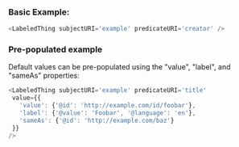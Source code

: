 ### Basic Example:

```js
<LabeledThing subjectURI='example' predicateURI='creator' />
```

### Pre-populated example

Default values can be pre-populated using the "value", "label", and "sameAs" properties:

```js
<LabeledThing subjectURI='example' predicateURI='title'
 value={{
   'value': {'@id': 'http://example.com/id/foobar'},
   'label': {'@value': 'Foobar', '@language': 'en'},
   'sameAs': {'@id': 'http://example.com/baz'}
 }}
/>
```
